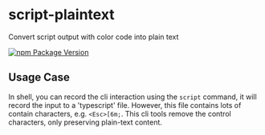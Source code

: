 # script-plaintext

Convert script output with color code into plain text

[![npm Package Version](https://img.shields.io/npm/v/script-plaintext.svg?maxAge=2592000)](https://www.npmjs.com/package/script-plaintext)

## Usage Case
In shell, you can record the cli interaction using the `script` command, it will record the input to a 'typescript' file.
However, this file contains lots of contain characters, e.g. `<Esc>[6m;`.
This cli tools remove the control characters, only preserving plain-text content.
